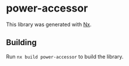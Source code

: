 # power-accessor

This library was generated with [Nx](https://nx.dev).

## Building

Run `nx build power-accessor` to build the library.
